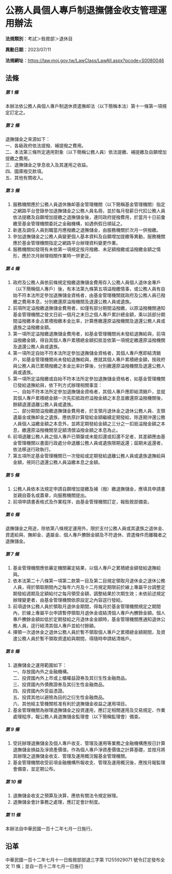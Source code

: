 # 公務人員個人專戶制退撫儲金收支管理運用辦法



**法規類別**：考試＞銓敘部＞退休目

**異動日期**：2023/07/11  

**法規網址**：https://law.moj.gov.tw/LawClass/LawAll.aspx?pcode=S0080046



## 法條
##### 第 1 條
本辦法依公務人員個人專戶制退休資遣撫卹法（以下簡稱本法）第十一條第一項規定訂定之。

##### 第 2 條
退撫儲金之來源如下：  
一、各級政府依法提撥、補提撥之費用。  
二、本法第三條所定適用對象（以下簡稱公務人員）依法提繳、補提繳及自願增加提繳之費用。  
三、退撫儲金之孳息收入及其運用之收益。  
四、國庫撥交款項。  
五、其他有關收入。

##### 第 3 條
1. 服務機關應於公務人員退休撫卹基金管理機關（以下簡稱基金管理機關）指定之網路平台登錄參加退撫儲金之公務人員名冊，並於每月發薪日代扣公務人員依法提繳及自願增加提繳之退撫儲金後，連同政府提撥費用，於當月十日前彙繳至基金管理機關委託之金融機構，如遇例假日順延之。
1. 新進及調任人員到職當月應撥繳之退撫儲金，由服務機關於次月一併撥繳。
1. 參加退撫儲金之公務人員變更個人基本資料及自願增加提繳等異動，服務機關應於基金管理機關指定之網路平台辦理資料變更作業。
1. 服務機關如發現有未依第一項規定按月撥繳、未足額撥繳或溢撥繳金額之情形，應於次月辦理相關作業時一併更正。

##### 第 4 條
1. 政府及公務人員依前條規定撥繳退撫儲金費用存入公務人員個人退休金專戶（以下簡稱個人專戶）後，有本法第九條第五項溢撥繳情事，或公務人員有自始不符本法所定參加退撫儲金資格者，由基金管理機關就政府及公務人員已撥繳之費用本息，分別繳還原溢撥機關及退還公務人員或遺族。
1. 前項所定溢撥繳退撫儲金費用者，如僅有部分期間溢撥繳，以原溢撥機關通知基金管理機關之發文日前一個月之末日之個人專戶累計總金額，乘以該部分期間溢撥繳本金占累積撥繳本金比率，計算應繳還原溢撥機關及退還公務人員或遺族之溢撥繳金額。
1. 第一項所定溢撥繳退撫儲金費用者，如基金管理機關尚未發給退撫給與，前項溢撥繳金額，得自其個人專戶累積總金額扣抵並依第一項規定繳還原溢撥機關及退還公務人員或遺族。
1. 第一項所定自始不符本法所定參加退撫儲金資格者，其個人專戶應即結清銷戶，如基金管理機關尚未發給退撫給與，應就其個人專戶累積總金額，按政府與公務人員已累積撥繳之本金比率計算後，分別繳還原溢撥機關及退還公務人員或遺族。
1. 第一項所定溢撥繳或自始不符本法所定參加退撫儲金資格者，如基金管理機關已發給退撫給與，依下列方式辦理相關事宜：  
一、自始不符本法所定參加退撫儲金資格者，其個人專戶應即結清銷戶，並就其個人專戶累積總金額一次先扣抵政府溢撥金額之本息並繳還原溢撥機關後，餘額退還退離公務人員或遺族。  
二、部分期間溢撥繳退撫儲金費用者，於支領月退休金之退休公務人員、支領遺屬金或撫卹金之遺族，應依原計算發給金額繼續定期發給，除逐期沖還公務人員個人溢繳金額之本息外，並將定期發給金額之三分之一扣抵溢撥金額之本息，繳還原溢撥機關至足額清償溢撥金額之本息為止。
1. 前項退離公務人員之個人專戶已領罄或未能扣還或扣還不足者，其差額應由基金管理機關以書面行政處分命退離公務人員或遺族限期返還；屆期未返還者，依法移送行政執行。
1. 第五項所定基金管理機關已一次發給或定期發給退離公務人員或遺族退撫給與金額，視同已退還公務人員溢繳本息之金額。

##### 第 5 條
1. 公務人員依本法規定申請自願增加提繳及補（撥）繳退撫儲金，應填具申請書並親自簽名或蓋章，向服務機關提出。
1. 前項申請書表格式及作業程序，由基金管理機關訂定，報銓敘部備查。

##### 第 6 條
退撫儲金之用途，除依第八條規定運用外，限於支付公務人員或其遺族之退休金、資遣給與、撫卹金、遺屬金、個人專戶賸餘金額及不符退休、資遣條件而離職者之退撫儲金。

##### 第 7 條
1. 基金管理機關應依審定機關審定結果，以個人專戶之累積總金額發給退撫給與。
1. 依本法第二十八條第一項第二款第一目及第二目規定領取月退休金之退休公務人員，得於領取期間內之每年六月及十二月規定期限前於線上專屬平台調整定期發給週期及定額給付之每月領受金額，調整結果於次期生效；未依前述規定辦理變更者，由基金管理機關依原設定之內容逕行發給。
1. 前項退休公務人員於領取月退休金期間，得每月於基金管理機關規定之期間內，於線上專屬平台申請暫停領取月退休金或結清個人專戶內賸餘金額。個人專戶賸餘金額如低於定期發給之月退休金金額時，基金管理機關應通知退休公務人員，逕行結清其個人專戶並給付餘額。
1. 擇領一次退休金之退休公務人員於暫不領取個人專戶之累積總金額期間，及資遣公務人員於暫不領取資遣給與期間，得隨時申請結清帳戶。

##### 第 8 條
1. 退撫儲金之運用範圍如下：  
一、存放國內外之金融機構。  
二、投資國內外上市或上櫃權益證券及其衍生性金融商品。  
三、投資國內外債務證券及其衍生性金融商品。  
四、投資國內外受益憑證。  
五、投資其他以避險為目的之衍生性金融商品。  
六、其他經主管機關核准有利於退撫儲金收益之運用項目。
1. 基金管理機關為辦理退撫儲金之投資運用，應訂定相關運用及交易規定、作業處理程序，報公務人員退撫儲金監理會（以下簡稱監理會）備查。

##### 第 9 條
1. 受託辦理退撫儲金及個人專戶收支、管理及運用等業務之金融機構應按日計算退撫儲金損益及淨資產價值，作為個人專戶淨資產價值之計算基礎，並按月將其辦理之退撫儲金收支、管理及運用概況報基金管理機關。
1. 基金管理機關收受前項金融機構所報收支、管理及運用概況後，應按月報監理會備查，並定期公布。

##### 第 10 條
1. 退撫儲金收支之預算及決算，應依有關法令規定辦理。
1. 退撫儲金會計事務之處理，應訂定會計制度。

##### 第 11 條
本辦法自中華民國一百十二年七月一日施行。

## 沿革
中華民國一百十二年七月十一日銓敘部部退三字第 11255929071  號令訂定發布全文 11 條；並自一百十二年七月一日施行
